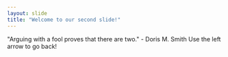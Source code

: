 ```yaml
---
layout: slide
title: "Welcome to our second slide!"
---
```

"Arguing with a fool proves that there are two." - Doris M. Smith
Use the left arrow to go back!
